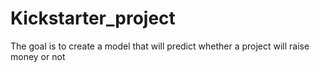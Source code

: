 # Kickstarter_project
The goal is to create a model that will predict whether a project will raise money or not
